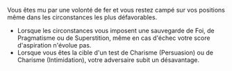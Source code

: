 ﻿---
id: general_feats_fr.md#entêté
name: Entêté
---

Vous êtes mu par une volonté de fer et vous restez campé sur vos positions même dans les circonstances les plus défavorables.

* Lorsque les circonstances vous imposent une sauvegarde de Foi, de Pragmatisme ou de Superstition, même en cas d'échec votre score d'aspiration n'évolue pas.
* Lorsque vous êtes la cible d'un test de Charisme (Persuasion) ou de Charisme (Intimidation), votre adversaire subit un désavantage.

